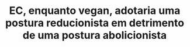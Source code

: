 ---
title: "EC, enquanto vegan, adotaria uma postura reducionista em detrimento de uma postura abolicionista"
infoslide: "Veganismo é uma posição moral que se opõe a explorar, ou a prejudicar de alguma outra maneira, os animais não humanos. Esta postura inclui, mas não se restringe à alimentação.

Uma postura reducionista encara qualquer redução de sofrimento animal como positiva (ex.: vegetarianismo, regulamentação, jaulas maiores, redução de consumm, etc.).

Uma postura abolicionista advoga a favor de toda a libertação animal e abolição da opressão em todas as suas formas, o mais depressa possível."
round: "Final"
weight: 6
videos: []
tags: []
layout: "motion"
categories: ["motions"]
---